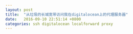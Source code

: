 ```yaml
---
layout: post
title:  "从垃圾的长城宽带访问我在digitalocean上的代理服务器"
date:   2016-09-10 22:51:14 +0800
categories: ssh digitalocean localforward proxy
---
```

